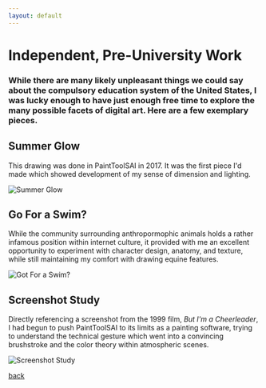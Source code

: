 ```yaml
---
layout: default
---
```


# Independent, Pre-University Work

### While there are many likely unpleasant things we could say about the compulsory education system of the United States, I was lucky enough to have just enough free time to explore the many possible facets of digital art. Here are a few exemplary pieces.

## Summer Glow

This drawing was done in PaintToolSAI in 2017. It was the first piece I'd made which showed development of my sense of dimension and lighting.

![Summer Glow](https://i.imgur.com/8SbfGmD.jpg)

## Go For a Swim?

While the community surrounding anthropormophic animals holds a rather infamous position within internet culture, it provided with me an excellent opportunity to experiment with character design, anatomy, and texture, while still maintaining my comfort with drawing equine features.

![Got For a Swim?](https://i.imgur.com/yheCGtm.png)

## Screenshot Study

Directly referencing a screenshot from the 1999 film, _But I'm a Cheerleader_, I had begun to push PaintToolSAI to its limits as a painting software, trying to understand the technical gesture which went into a convincing brushstroke and the color theory within atmospheric scenes.

![Screenshot Study](https://i.imgur.com/ZOtvSgS.png)

[back](./)
